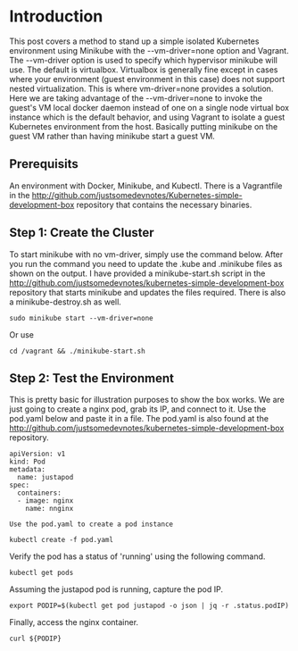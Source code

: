 
# Introduction
This post covers a method to stand up a simple isolated  Kubernetes environment using Minikube with the --vm-driver=none option and Vagrant.  The --vm-driver option is used to specify which hypervisor minikube will use.  The default is virtualbox.  Virtualbox is generally fine except in cases where your environment (guest environment in this case) does not support nested virtualization.  This is where vm-driver=none provides a solution.  
Here we are taking advantage of the --vm-driver=none to invoke the guest's VM local docker daemon instead of one on a single node virtual box instance which is the default behavior, and using Vagrant to isolate a guest Kubernetes environment from the host.  Basically putting minikube on the guest VM rather than having minikube start a guest VM.  

## Prerequisits
An environment with Docker, Minikube, and Kubectl.  There is a Vagrantfile in the http://github.com/justsomedevnotes/Kubernetes-simple-development-box repository that contains the necessary binaries.


## Step 1: Create the Cluster
To start minikube with no vm-driver, simply use the command below. After you run the command you need to update the .kube and .minikube files as shown on the output.  I have provided a minikube-start.sh script in the http://github.com/justsomedevnotes/kubernetes-simple-development-box repository that starts minikube and updates the files required.  There is also a minikube-destroy.sh as well.  
```console
sudo minikube start --vm-driver=none
```
Or use
```console
cd /vagrant && ./minikube-start.sh
```

## Step 2: Test the Environment

This is pretty basic for illustration purposes to show the box works.  We are just going to create a nginx pod, grab its IP, and connect to it.  Use the pod.yaml below and paste it in a file.  The pod.yaml is also found at the http://github.com/justsomedevnotes/kubernetes-simple-development-box repository.

```console
apiVersion: v1
kind: Pod
metadata:
  name: justapod
spec:
  containers:
  - image: nginx
    name: nnginx  
```  
    
    Use the pod.yaml to create a pod instance  
```console
kubectl create -f pod.yaml
```

Verify the pod has a status of 'running' using the following command. 
```console
kubectl get pods
```

Assuming the justapod pod is running, capture the pod IP.  
```console
export PODIP=$(kubectl get pod justapod -o json | jq -r .status.podIP)
```

Finally, access the nginx container.  
```console
curl ${PODIP}
```
